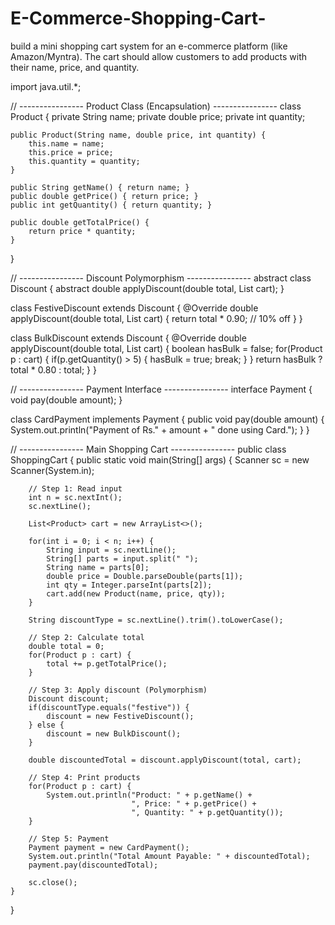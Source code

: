 # E-Commerce-Shopping-Cart-
build a mini shopping cart system for an e-commerce platform (like Amazon/Myntra). The cart should allow customers to add products with their name, price, and quantity.


import java.util.*;

// ---------------- Product Class (Encapsulation) ----------------
class Product {
    private String name;
    private double price;
    private int quantity;

    public Product(String name, double price, int quantity) {
        this.name = name;
        this.price = price;
        this.quantity = quantity;
    }

    public String getName() { return name; }
    public double getPrice() { return price; }
    public int getQuantity() { return quantity; }

    public double getTotalPrice() {
        return price * quantity;
    }
}

// ---------------- Discount Polymorphism ----------------
abstract class Discount {
    abstract double applyDiscount(double total, List<Product> cart);
}

class FestiveDiscount extends Discount {
    @Override
    double applyDiscount(double total, List<Product> cart) {
        return total * 0.90; // 10% off
    }
}

class BulkDiscount extends Discount {
    @Override
    double applyDiscount(double total, List<Product> cart) {
        boolean hasBulk = false;
        for(Product p : cart) {
            if(p.getQuantity() > 5) {
                hasBulk = true; break;
            }
        }
        return hasBulk ? total * 0.80 : total;
    }
}

// ---------------- Payment Interface ----------------
interface Payment {
    void pay(double amount);
}

class CardPayment implements Payment {
    public void pay(double amount) {
        System.out.println("Payment of Rs." + amount + " done using Card.");
    }
}

// ---------------- Main Shopping Cart ----------------
public class ShoppingCart {
    public static void main(String[] args) {
        Scanner sc = new Scanner(System.in);

        // Step 1: Read input
        int n = sc.nextInt();
        sc.nextLine();

        List<Product> cart = new ArrayList<>();

        for(int i = 0; i < n; i++) {
            String input = sc.nextLine();
            String[] parts = input.split(" ");
            String name = parts[0];
            double price = Double.parseDouble(parts[1]);
            int qty = Integer.parseInt(parts[2]);
            cart.add(new Product(name, price, qty));
        }

        String discountType = sc.nextLine().trim().toLowerCase();

        // Step 2: Calculate total
        double total = 0;
        for(Product p : cart) {
            total += p.getTotalPrice();
        }

        // Step 3: Apply discount (Polymorphism)
        Discount discount;
        if(discountType.equals("festive")) {
            discount = new FestiveDiscount();
        } else {
            discount = new BulkDiscount();
        }

        double discountedTotal = discount.applyDiscount(total, cart);

        // Step 4: Print products
        for(Product p : cart) {
            System.out.println("Product: " + p.getName() +
                               ", Price: " + p.getPrice() +
                               ", Quantity: " + p.getQuantity());
        }

        // Step 5: Payment
        Payment payment = new CardPayment();
        System.out.println("Total Amount Payable: " + discountedTotal);
        payment.pay(discountedTotal);

        sc.close();
    }
}
